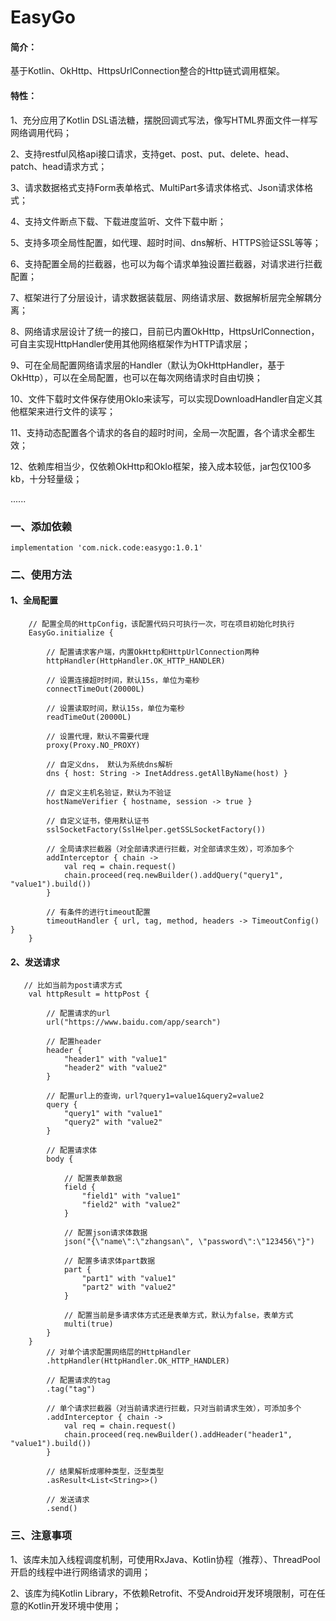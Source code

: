 # EasyGo
#### 简介：
基于Kotlin、OkHttp、HttpsUrlConnection整合的Http链式调用框架。
#### 特性：
1、充分应用了Kotlin DSL语法糖，摆脱回调式写法，像写HTML界面文件一样写网络调用代码；

2、支持restful风格api接口请求，支持get、post、put、delete、head、patch、head请求方式；

3、请求数据格式支持Form表单格式、MultiPart多请求体格式、Json请求体格式；

4、支持文件断点下载、下载进度监听、文件下载中断；

5、支持多项全局性配置，如代理、超时时间、dns解析、HTTPS验证SSL等等；

6、支持配置全局的拦截器，也可以为每个请求单独设置拦截器，对请求进行拦截配置；

7、框架进行了分层设计，请求数据装载层、网络请求层、数据解析层完全解耦分离；

8、网络请求层设计了统一的接口，目前已内置OkHttp，HttpsUrlConnection，可自主实现HttpHandler使用其他网络框架作为HTTP请求层；

9、可在全局配置网络请求层的Handler（默认为OkHttpHandler，基于OkHttp），可以在全局配置，也可以在每次网络请求时自由切换；

10、文件下载时文件保存使用OkIo来读写，可以实现DownloadHandler自定义其他框架来进行文件的读写；

11、支持动态配置各个请求的各自的超时时间，全局一次配置，各个请求全都生效；

12、依赖库相当少，仅依赖OkHttp和OkIo框架，接入成本较低，jar包仅100多kb，十分轻量级；

......

### 一、添加依赖 
```
implementation 'com.nick.code:easygo:1.0.1'
```
### 二、使用方法
#### 1、全局配置
```
	// 配置全局的HttpConfig，该配置代码只可执行一次，可在项目初始化时执行
	EasyGo.initialize {

		// 配置请求客户端，内置OkHttp和HttpUrlConnection两种
		httpHandler(HttpHandler.OK_HTTP_HANDLER)

		// 设置连接超时时间，默认15s，单位为毫秒
		connectTimeOut(20000L)

		// 设置读取时间，默认15s，单位为毫秒
		readTimeOut(20000L)

		// 设置代理，默认不需要代理
		proxy(Proxy.NO_PROXY)

		// 自定义dns， 默认为系统dns解析 
		dns { host: String -> InetAddress.getAllByName(host) }

		// 自定义主机名验证，默认为不验证
		hostNameVerifier { hostname, session -> true }

		// 自定义证书，使用默认证书
		sslSocketFactory(SslHelper.getSSLSocketFactory())

		// 全局请求拦截器（对全部请求进行拦截，对全部请求生效），可添加多个
		addInterceptor { chain ->
			val req = chain.request()
			chain.proceed(req.newBuilder().addQuery("query1", "value1").build())
		}

		// 有条件的进行timeout配置
		timeoutHandler { url, tag, method, headers -> TimeoutConfig() }
	}
```
#### 2、发送请求		
```
   // 比如当前为post请求方式
	val httpResult = httpPost {

		// 配置请求的url
		url("https://www.baidu.com/app/search")

		// 配置header
		header {
			"header1" with "value1"
			"header2" with "value2"
		}

		// 配置url上的查询，url?query1=value1&query2=value2
		query {
			"query1" with "value1"
			"query2" with "value2"
		}

		// 配置请求体
		body {

			// 配置表单数据
			field {
				"field1" with "value1"
				"field2" with "value2"
			}

			// 配置json请求体数据
			json("{\"name\":\"zhangsan\", \"password\":\"123456\"}")

			// 配置多请求体part数据
			part {
				"part1" with "value1"
				"part2" with "value2"
			}

			// 配置当前是多请求体方式还是表单方式，默认为false，表单方式
			multi(true)
		}
	}
		// 对单个请求配置网络层的HttpHandler
		.httpHandler(HttpHandler.OK_HTTP_HANDLER)

		// 配置请求的tag
		.tag("tag")

		// 单个请求拦截器（对当前请求进行拦截，只对当前请求生效），可添加多个
		.addInterceptor { chain ->
			val req = chain.request()
			chain.proceed(req.newBuilder().addHeader("header1", "value1").build())
		}

		// 结果解析成哪种类型，泛型类型
		.asResult<List<String>>()

		// 发送请求
		.send()
```
### 三、注意事项
1、该库未加入线程调度机制，可使用RxJava、Kotlin协程（推荐）、ThreadPool开启的线程中进行网络请求的调用；

2、该库为纯Kotlin Library，不依赖Retrofit、不受Android开发环境限制，可在任意的Kotlin开发环境中使用；
